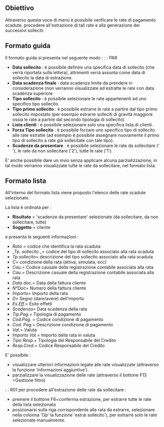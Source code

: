 ## Obiettivo

Attraverso questa voce di menù è possibile verificare le rate di pagamento scadute, procedere all'estrazione di tali rate e alla generazione dei successivi solleciti.

## Formato guida
Il formato guida si presenta nel seguente modo : 
 :  : PAR
-  **Data sollecito** :  è possibile definire una specifica data di sollecito (che verrà riportata sulla lettera), altrimenti verrà assunta come data di sollecito la data di estrazione.
-  **Data scadenza finale** :  data scadenza limite da prendere in considerazione (non verranno visualizzate ed estratte le rate con data scadenza superiore
-  **Tipo sollecito** :  è possibile selezionare le rate appartenenti ad uno specifico tipo sollecito.
-  **Tipo primo sollecito** :  è possibile  estrarre le rate a partire dal tipo primo sollecito impostato (per esempio estrarre solleciti di gravità maggiore ossia le rate a partire dal secondo tipologia di sollecito).
-  **Lista clienti** :  è possibile selezionare solo una specifica lista di clienti.
-  **Forza Tipo sollecito** :  è possibile forzare uno specifico tipo di sollecito alle rate estratte (ad esempio è possibile assegnare nuovamente il primo tipo di sollecito a rate già sollecitate con tale tipo).
-  **Scadenze da presentare** :  è possibile selezionare le rate da sollecitare (' '),  le rate da non sollecitare ('2'), tutte le rate ('1').

E' anche possibile dare un invio senza applicare alcuna parzializzazione, in tal modo verranno visualizzate tutte le rate da sollecitare, nel formato lista.


## Formato lista
All'interno del formato lista viene proposto l'elenco delle rate scadute selezionate.

La lista è ordinata per  : 
-  __Risultato__ = 'scadenze da presentare' selezionate (da sollecitare, da non sollecitare, tutte)
-  __Soggetto__ = cliente

e presenta le seguenti informazioni : 

-  _Rata_ = codice che identifica la rata scaduta
-  _Tp. sollecito _= codice del tipo di sollecito associato alla rata scaduta
-  _Tp.sollecito_= descrizione del tipo sollecito associato alla rata scaduta
-  _C_= condizione della rata (attiva, simulata, ecc)
-  _Cau._= Codice causale della registrazione contabile associata alla rata
-  _Cau._= Descrizione casuale della registrazione contabile associata alla rata
-  _Data doc._= Data della fattura cliente
-  _N°Doc_=  Numero della fattura cliente
-  _Importo_= Importo della rata
-  _D_= Segno (dare/avere) dell'importo
-  _Es.Eff._= Esito effetti
-  _Scadenza_= Data scadenza della rata
-  _Tip.Pag._= Tipologia di pagamento
-  _Cod.Pag._ = Codice condizione di pagamento
-  _Cod. Pag._= Descrizione condizione di pagamento
-  _Val._= Valuta
-  _Importo Val._= Importo della rata in valuta
-  _Tipo Resp._= Tipologia del Responsabile del Credito
-  _Resp.Cred._= Codice Responsabile del Credito

E' possibile : 

-  visualizzare ulteriori informazioni legate alle rate visualizzate (attraverso la funzione 'informazioni aggiuntive').
-  parzializzare la visualizzazione delle rate (attraverso il bottone F13 =Gestione filtro)

 :  : R01 per procedere all'estrazione delle rate da sollecitare : 

-  premere il bottone F6=conferma estrazione, per estrarre tutte le rate della lista selezionata
-  posizionarsi sulla riga corrispondente alla rata da estrarre, selezionare nella colonna 'Op' la funzione 'estrai sollecito'), per estrarre solo le rate selezionate manualmente.
